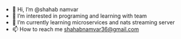 - 👋 Hi, I’m @shahab namvar
- 👀 I’m interested in programing and learning with team
- 🌱 I’m currently learning microservices and nats streaming server
- 📫 How to reach me shahabnamvar36@gmail.com

<!---
shahabnmr/shahabnmr is a ✨ special ✨ repository because its `README.md` (this file) appears on your GitHub profile.
You can click the Preview link to take a look at your changes.
--->
